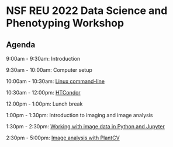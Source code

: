 # NSF REU 2022 Data Science and Phenotyping Workshop

## Agenda

9:00am - 9:30am: Introduction

9:30am - 10:00am: Computer setup

10:00am - 10:30am: [Linux command-line](./linux/)

10:30am - 12:00pm: [HTCondor](./htcondor/)

12:00pm - 1:00pm: Lunch break

1:00pm - 1:30pm: Introduction to imaging and image analysis

1:30pm - 2:30pm: [Working with image data in Python and Jupyter](./intro_to_image_data)

2:30pm - 5:00pm: [Image analysis with PlantCV](./image_analysis_plantcv/)
